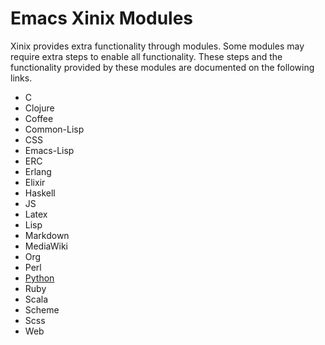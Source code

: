 # Emacs Xinix Modules

Xinix provides extra functionality through modules. Some modules may
require extra steps to enable all functionality. These steps and the
functionality provided by these modules are documented on the
following links.

-   C
-   Clojure
-   Coffee
-   Common-Lisp
-   CSS
-   Emacs-Lisp
-   ERC
-   Erlang
-   Elixir
-   Haskell
-   JS
-   Latex
-   Lisp
-   Markdown
-   MediaWiki
-   Org
-   Perl
-   [Python](xinix-python.md)
-   Ruby
-   Scala
-   Scheme
-   Scss
-   Web
